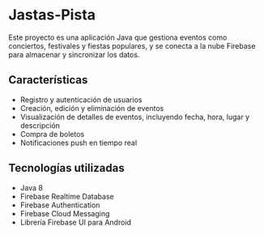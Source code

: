 # **Jastas-Pista**
Este proyecto es una aplicación Java que gestiona eventos como conciertos, festivales y fiestas populares, y se conecta a la nube Firebase para almacenar y sincronizar los datos.

## **Características**
- Registro y autenticación de usuarios
- Creación, edición y eliminación de eventos
- Visualización de detalles de eventos, incluyendo fecha, hora, lugar y descripción
- Compra de boletos
- Notificaciones push en tiempo real

## **Tecnologías utilizadas**
- Java 8
- Firebase Realtime Database
- Firebase Authentication
- Firebase Cloud Messaging
- Librería Firebase UI para Android

